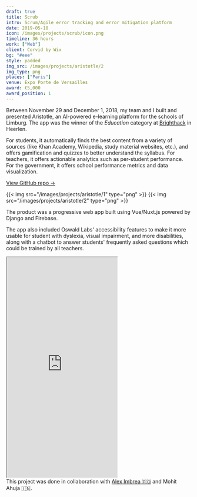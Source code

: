 ```yaml
---
draft: true
title: Scrub
intro: Scrum/Agile error tracking and error mitigation platform
date: 2019-05-18
icon: /images/projects/scrub/icon.png
timeline: 36 hours
work: ["Web"]
client: Corvid by Wix
bg: "#eee"
style: padded
img_src: /images/projects/aristotle/2
img_type: png
places: ["Paris"]
venue: Expo Porte de Versailles
award: €5,000
award_position: 1
---
```


Between November 29 and December 1, 2018, my team and I built and presented Aristotle, an AI-powered e-learning platform for the schools of Limburg. The app was the winner of the *Education* category at [Brighthack](http://brighthack.eu) in Heerlen.

For students, it automatically finds the best content from a variety of sources (like Khan Academy, Wikipedia, study material websites, etc.), and offers gamification and quizzes to better understand the syllabus. For teachers, it offers actionable analytics such as per-student performance. For the government, it offers school performance metrics and data visualization.

[View GitHub repo &rarr;](https://github.com/AnandChowdhary/scrub)

<div class="two-images">
	{{< img src="/images/projects/aristotle/1" type="png" >}}
	{{< img src="/images/projects/aristotle/2" type="png" >}}
</div>

The product was a progressive web app built using Vue/Nuxt.js powered by Django and Firebase.

The app also included Oswald Labs' accessibility features to make it more usable for student with dyslexia, visual impairment, and more disabilities, along with a chatbot to answer students' frequently asked questions which could be trained by all teachers.

<iframe class="video-embed" src="https://docs.google.com/presentation/d/e/2PACX-1vRrAJA8AZv2lYvynRQvDFFWZxySYQJ6AsLpUUKsyRJWeu77674Zs10ZkuQldbe6f-IvFxSwvAku8K56/embed?start=false&loop=true&delayms=3000" height="600" allowfullscreen="true"></iframe>

<footer>This project was done in collaboration with <a href="https://aleximbrea.com">Alex Imbrea 🇷🇴</a> and Mohit Ahuja 🇮🇳.</footer>